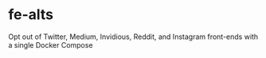 # fe-alts
Opt out of Twitter, Medium, Invidious, Reddit, and Instagram front-ends with a single Docker Compose
